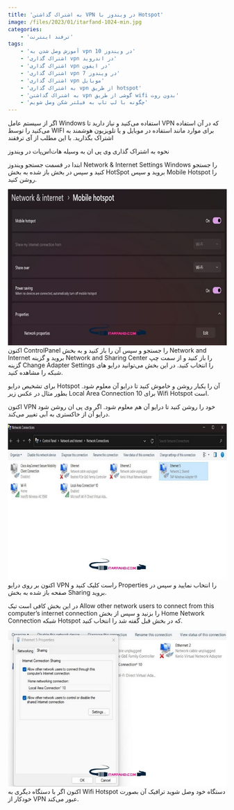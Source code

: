 ```yaml
---
title: 'به اشتراک گذاشتن VPN در ویندوز با Hotspot'
image: /files/2023/01/itarfand-1024-min.jpg
categories:
    - 'ترفند اینترنت'
tags:
    - 'آموزش وصل شدن به vpn در ویندوز 10'
    - 'اشتراک گذاری vpn در اندروید'
    - 'اشتراک گذاری vpn در ایفون'
    - 'اشتراک گذاری vpn در ویندوز 7'
    - 'اشتراک گذاری vpn موبایل'
    - 'به اشتراک گذاری vpn از طریق hotspot'
    - 'به اشتراک گذاشتن vpn گوشی از طریق wifi بدون روت'
    - 'چگونه با لپ تاپ به فیلتر شکن وصل شویم'
---
```


اگر از سیستم عامل Windows استفاده می‌کنید و نیاز دارید تا VPN که در آن استفاده می‌کنید را توسط WIFI برای موارد مانند استفاده در موبایل و یا تلویزیون هوشمند به اشتراک بگذارید. با این مطلب از آی ترفقند

نحوه به اشتراک گذاری وی پی ان به وسیله هات‌اس‌پات در ویندوز

ابتدا در قسمت جستجو ویندوز Network &amp; Internet Settings Windows را جستجو کنید و سپس در بخش باز شده به بخش HotSpot بروید و سپس Mobile Hotspot را روشن کنید.

![mhkarami97](/files/2023/01/itarfand-1021-min.jpg)  
اکنون ControlPanel را جستجو و سپس آن را باز کنید و به بخش Network and Internet بروید و گزینه Network and Sharing Center را باز کنید و از سمت چپ گزینه Change Adapter Settings را انتخاب کنید. در این بخش می‌توانید درایو های شبکه را مشاهده کنید.

برای تشخیص درایو Hotspot آن را یکبار روشن و خاموش کنید تا درایو آن معلوم شود. بطور مثال در عکس زیر Local Area Connection 10 برای Wifi Hotspot است.

اکنون VPN خود را روشن کنید تا درایو آن هم معلوم شود. اگر وی پی ان روشن شود درایو آن از خاکستری به آبی تغییر می‌کند.

![mhkarami97](/files/2023/01/itarfand-1022-min.jpg)  
اکنون بر روی درایو VPN راست کلیک کنید و Properties را انتخاب نمایید و سپس در صفحه باز شده به بخش Sharing بروید.

در این بخش کافی است تیک Allow other network users to connect from this computer’s internet connection را بزنید و سپس از بخش Home Network Connection شبکه Hotspot که در بخش قبل گفته شد را انتخاب کنید.

![mhkarami97](/files/2023/01/itarfand-1023-min.jpg)  
اکنون اگر با دستگاه دیگری به Wifi Hotspot دستگاه خود وصل شوید ترافیک آن بصورت خودکار از VPN عبور می‌کند.